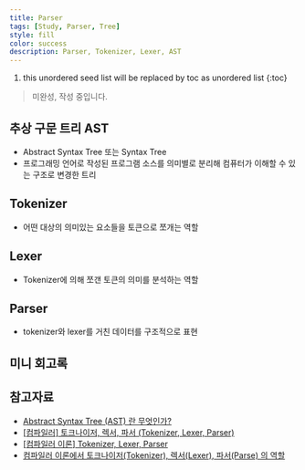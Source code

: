 ```yaml
---
title: Parser
tags: [Study, Parser, Tree]
style: fill
color: success
description: Parser, Tokenizer, Lexer, AST
---
```


1. this unordered seed list will be replaced by toc as unordered list
{:toc}

> 미완성, 작성 중입니다.

## 추상 구문 트리 AST
- Abstract Syntax Tree 또는 Syntax Tree
- 프로그래밍 언어로 작성된 프로그램 소스를 의미별로 분리해 컴퓨터가 이해할 수 있는 구조로 변경한 트리

## Tokenizer
- 어떤 대상의 의미있는 요소들을 토큰으로 쪼개는 역할

## Lexer
- Tokenizer에 의해 쪼갠 토큰의 의미를 분석하는 역할

## Parser
- tokenizer와 lexer를 거친 데이터를 구조적으로 표현

## 미니 회고록

## 참고자료
- [Abstract Syntax Tree (AST) 란 무엇인가?](https://jake-seo-dev.tistory.com/124)
- [[컴파일러] 토크나이저, 렉서, 파서 (Tokenizer, Lexer, Parser)](https://gobae.tistory.com/94)
- [[컴파일러 이론] Tokenizer, Lexer, Parser](https://trumanfromkorea.tistory.com/79)
- [컴파일러 이론에서 토크나이저(Tokenizer), 렉서(Lexer), 파서(Parse) 의 역할](https://velog.io/@mu1616/%EC%BB%B4%ED%8C%8C%EC%9D%BC%EB%9F%AC-%EC%9D%B4%EB%A1%A0%EC%97%90%EC%84%9C-%ED%86%A0%ED%81%AC%EB%82%98%EC%9D%B4%EC%A0%80Tokenizer-%EB%A0%89%EC%84%9CLexer-%ED%8C%8C%EC%84%9CParse-%EC%9D%98-%EC%97%AD%ED%95%A0)